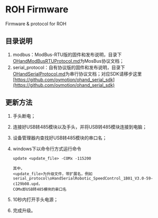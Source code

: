 # ROH Firmware

Firmware & protocol for ROH

## 目录说明

1. modbus：ModBus-RTU版的固件和发布说明，目录下[OHandModBusRTUProtocol.md](modbus/OHandModBusRTUProtocol.md)为MosBus协议文档；
2. serial_protocol：自有协议版的固件和发布说明，目录下[OHandSerialProtocol.md](serial_protocol/OHandSerialProtocol.md)为串行协议文档；对应SDK请移步这里[https://github.com/oymotion/ohand_serial_sdk](https://github.com/oymotion/ohand_serial_sdk)

## 更新方法

1. 手头断电；
2. 连接好USB转485模块以及手头，并将USB转485模块连接到电脑；
3. 设备管理器内查找好USB转485模块的串口名；
4. windows下以命令行方式运行命令

    ```CMD
    update <update_file> -COMx -115200
    ```

    ```TXT
    其中，
    <update_file>为升级文件，带扩展名，例如serial_protocol\oHandSerialRobotic_SpeedControl_1B01_V3.0-59-c129b08.upd，
    COMx即USB转485模块的串口名
    ```

5. 10秒内打开手头电源；
6. 完成升级。
